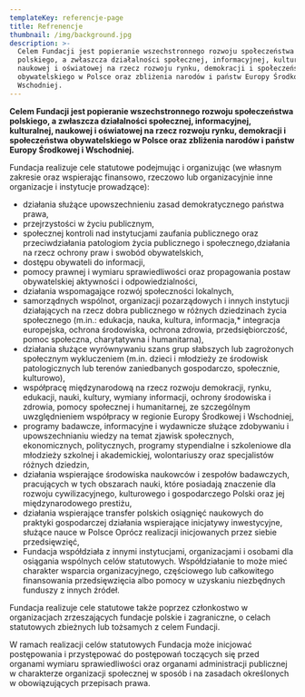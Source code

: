```yaml
---
templateKey: referencje-page
title: Refrenencje
thumbnail: /img/background.jpg
description: >-
  Celem Fundacji jest popieranie wszechstronnego rozwoju społeczeństwa
  polskiego, a zwłaszcza działalności społecznej, informacyjnej, kulturalnej,
  naukowej i oświatowej na rzecz rozwoju rynku, demokracji i społeczeństwa
  obywatelskiego w Polsce oraz zbliżenia narodów i państw Europy Środkowej i
  Wschodniej.
---
```

**Celem Fundacji jest popieranie wszechstronnego rozwoju społeczeństwa polskiego, a zwłaszcza działalności społecznej, informacyjnej, kulturalnej, naukowej i oświatowej na rzecz rozwoju rynku, demokracji i społeczeństwa obywatelskiego w Polsce oraz zbliżenia narodów i państw Europy Środkowej i Wschodniej.**

Fundacja realizuje cele statutowe podejmując i organizując (we własnym zakresie oraz wspierając finansowo, rzeczowo lub organizacyjnie inne organizacje i instytucje prowadzące):

* działania służące upowszechnieniu zasad demokratycznego państwa prawa, 
* przejrzystości w życiu publicznym, 
* społecznej kontroli nad instytucjami zaufania publicznego oraz przeciwdziałania patologiom życia publicznego i społecznego,działania na rzecz ochrony praw i swobód obywatelskich,
* dostępu obywateli do informacji, 
* pomocy prawnej i wymiaru sprawiedliwości oraz propagowania postaw obywatelskiej aktywności i odpowiedzialności, 
* działania wspomagające rozwój społeczności lokalnych, 
* samorządnych wspólnot, organizacji pozarządowych i innych instytucji działających na rzecz dobra publicznego w różnych dziedzinach życia społecznego (m.in.: edukacja, nauka, kultura, informacja,* integracja europejska, ochrona środowiska, ochrona zdrowia, przedsiębiorczość, pomoc społeczna, charytatywna i humanitarna), 
* działania służące wyrównywaniu szans grup słabszych lub zagrożonych społecznym wykluczeniem (m.in. dzieci i młodzieży ze środowisk patologicznych lub terenów zaniedbanych gospodarczo, społecznie, kulturowo), 
* współpracę międzynarodową na rzecz rozwoju demokracji, rynku, edukacji, nauki, kultury, wymiany informacji, ochrony środowiska i zdrowia, pomocy społecznej i humanitarnej, ze szczególnym uwzględnieniem współpracy w regionie Europy Środkowej i Wschodniej,
* programy badawcze, informacyjne i wydawnicze służące zdobywaniu i upowszechnianiu wiedzy na temat zjawisk społecznych, ekonomicznych, politycznych, programy stypendialne i szkoleniowe dla młodzieży szkolnej i akademickiej, wolontariuszy oraz specjalistów różnych dziedzin,
* działania wspierające środowiska naukowców i zespołów badawczych, pracujących w tych obszarach nauki, które posiadają znaczenie dla rozwoju cywilizacyjnego, kulturowego i gospodarczego Polski oraz jej międzynarodowego prestiżu, 
* działania wspierające transfer polskich osiągnięć naukowych do praktyki gospodarczej działania wspierające inicjatywy inwestycyjne, służące nauce w Polsce Oprócz realizacji inicjowanych przez siebie przedsięwzięć, 
* Fundacja współdziała z innymi instytucjami, organizacjami i osobami dla osiągania wspólnych celów statutowych. Współdziałanie to może mieć charakter wsparcia organizacyjnego, częściowego lub całkowitego finansowania przedsięwzięcia albo pomocy w uzyskaniu niezbędnych funduszy z innych źródeł.

Fundacja realizuje cele statutowe także poprzez członkostwo w organizacjach zrzeszających fundacje polskie i zagraniczne, o celach statutowych zbieżnych lub tożsamych z celem Fundacji.

W ramach realizacji celów statutowych Fundacja może inicjować postępowania i przystępować do postępowań toczących się przed organami wymiaru sprawiedliwości oraz organami administracji publicznej w charakterze organizacji społecznej w sposób i na zasadach określonych w obowiązujących przepisach prawa.
